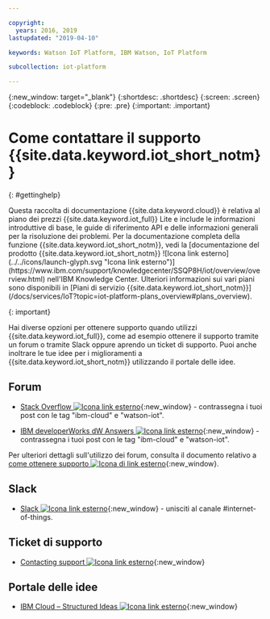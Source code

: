 ```yaml
---

copyright:
  years: 2016, 2019
lastupdated: "2019-04-10"

keywords: Watson IoT Platform, IBM Watson, IoT Platform

subcollection: iot-platform

---
```


{:new_window: target="\_blank"}
{:shortdesc: .shortdesc}
{:screen: .screen}
{:codeblock: .codeblock}
{:pre: .pre}
{:important: .important}

# Come contattare il supporto {{site.data.keyword.iot_short_notm}}
{: #gettinghelp}

<p>Questa raccolta di documentazione {{site.data.keyword.cloud}} è relativa al piano dei prezzi {{site.data.keyword.iot_full}} Lite e include le informazioni introduttive di base, le guide di riferimento API e delle informazioni generali per la risoluzione dei problemi.
Per la documentazione completa della funzione {{site.data.keyword.iot_short_notm}}, vedi la [documentazione del prodotto {{site.data.keyword.iot_short_notm}} ![Icona link esterno](../../icons/launch-glyph.svg "Icona link esterno")](https://www.ibm.com/support/knowledgecenter/SSQP8H/iot/overview/overview.html) nell'IBM Knowledge Center. Ulteriori informazioni sui vari piani sono disponibili in [Piani di servizio {{site.data.keyword.iot_short_notm}}](/docs/services/IoT?topic=iot-platform-plans_overview#plans_overview). 
</p>
{: important}

Hai diverse opzioni per ottenere supporto quando utilizzi {{site.data.keyword.iot_full}}, come ad esempio ottenere il supporto tramite un forum o tramite Slack oppure aprendo un ticket di supporto. Puoi anche inoltrare le tue idee per i miglioramenti a {{site.data.keyword.iot_short_notm}} utilizzando il portale delle idee.

## Forum

* [Stack Overflow ![Icona link esterno](../../icons/launch-glyph.svg "Icona link esterno")](http://stackoverflow.com/search?q=watson-iot+ibm-bluemix){:new_window} - contrassegna i tuoi post con le tag "ibm-cloud" e "watson-iot".
<!--Insert the appropriate dW Answers tag for your service for <service_keyword> in URL below:  -->
* [IBM developerWorks dW Answers ![Icona link esterno](../../icons/launch-glyph.svg "Icona link esterno")](https://developer.ibm.com/answers/topics/watson-iot/?smartspace=bluemix){:new_window} - contrassegna i tuoi post con le tag "ibm-cloud" e "watson-iot".

Per ulteriori dettagli sull'utilizzo dei forum, consulta il documento relativo a [come ottenere supporto ![Icona di link esterno](../../icons/launch-glyph.svg "Icona di link esterno")](https://{DomainName}/docs/get-support?topic=get-support-getting-customer-support#asking-a-question){:new_window}.


## Slack

* [Slack ![Icona link esterno](../../icons/launch-glyph.svg "Icona link esterno")](https://ibm-developers.slack.com/){:new_window} - unisciti al canale #internet-of-things.


## Ticket di supporto

* [Contacting support ![Icona link esterno](../../icons/launch-glyph.svg "Icona link esterno")](https://{DomainName}/docs/get-support?topic=get-support-getting-customer-support#using-avatar){:new_window}


## Portale delle idee

* [IBM Cloud – Structured Ideas ![Icona link esterno](../../icons/launch-glyph.svg "Icona link esterno")](https://ibmcloud.ideas.aha.io){:new_window}
